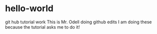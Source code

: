 # hello-world
git hub tutorial work
This is Mr. Odell doing github edits
I am doing these because the tutorial asks me to do it!

